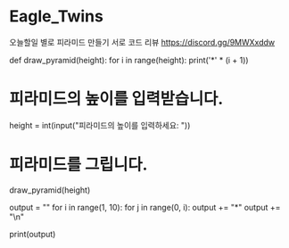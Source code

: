 # Eagle_Twins
오늘할일 별로 피라미드 만들기 서로 코드 리뷰
https://discord.gg/9MWXxddw

def draw_pyramid(height):
    for i in range(height):
        print('*' * (i + 1))

# 피라미드의 높이를 입력받습니다.
height = int(input("피라미드의 높이를 입력하세요: "))

# 피라미드를 그립니다.
draw_pyramid(height)

output = ""
for i in range(1, 10):
    for j in range(0, i):
        output += "*"
    output += "\n"

print(output)
